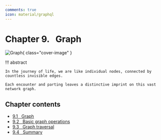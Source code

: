 ```yaml
---
comments: true
icon: material/graphql
---
```


# Chapter 9. &nbsp; Graph

![Graph](../assets/covers/chapter_graph.jpg){ class="cover-image" }

!!! abstract

    In the journey of life, we are like individual nodes, connected by countless invisible edges.
    
    Each encounter and parting leaves a distinctive imprint on this vast network graph.

## Chapter contents

- [9.1 &nbsp; Graph](graph.md)
- [9.2 &nbsp; Basic graph operations](graph_operations.md)
- [9.3 &nbsp; Graph traversal](graph_traversal.md)
- [9.4 &nbsp; Summary](summary.md)
